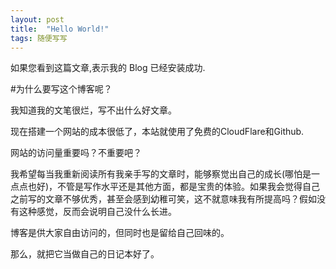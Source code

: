 ```yaml
---
layout: post
title:  "Hello World!"
tags: 随便写写
---
```


如果您看到这篇文章,表示我的 Blog 已经安装成功.

#为什么要写这个博客呢？

我知道我的文笔很烂，写不出什么好文章。

现在搭建一个网站的成本很低了，本站就使用了免费的CloudFlare和Github.

网站的访问量重要吗？不重要吧？

我希望每当我重新阅读所有我亲手写的文章时，能够察觉出自己的成长(哪怕是一点点也好)，不管是写作水平还是其他方面，都是宝贵的体验。如果我会觉得自己之前写的文章不够优秀，甚至会感到幼稚可笑，这不就意味我有所提高吗？假如没有这种感觉，反而会说明自己没什么长进。

博客是供大家自由访问的，但同时也是留给自己回味的。

那么，就把它当做自己的日记本好了。

